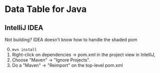 # Data Table for Java

## IntelliJ IDEA ##

Not building? IDEA doesn't know how to handle the shaded pom

0. `mvn install`
1. Right-click on dependencies -> pom.xml in the project view in IntelliJ, 
2. Choose "Maven" -> "Ignore Projects". 
3. Do a "Maven" -> "Reimport" on the top-level pom.xml